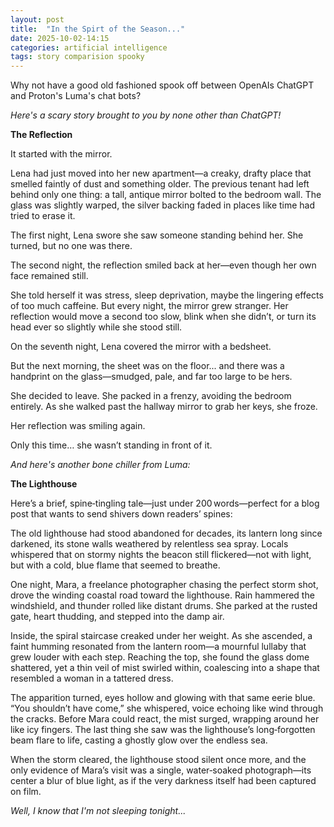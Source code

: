 ```yaml
---
layout: post
title:  "In the Spirt of the Season..."
date: 2025-10-02-14:15
categories: artificial intelligence
tags: story comparision spooky
---
```


Why not have a good old fashioned spook off between OpenAIs ChatGPT and Proton's Luma's chat bots?

<i>Here's a scary story brought to you by none other than ChatGPT!</i>

**The Reflection**

It started with the mirror.

Lena had just moved into her new apartment—a creaky, drafty place that smelled faintly of dust and something older. The previous tenant had left behind only one thing: a tall, antique mirror bolted to the bedroom wall. The glass was slightly warped, the silver backing faded in places like time had tried to erase it.

The first night, Lena swore she saw someone standing behind her. She turned, but no one was there.

The second night, the reflection smiled back at her—even though her own face remained still.

She told herself it was stress, sleep deprivation, maybe the lingering effects of too much caffeine. But every night, the mirror grew stranger. Her reflection would move a second too slow, blink when she didn’t, or turn its head ever so slightly while she stood still.

On the seventh night, Lena covered the mirror with a bedsheet.

But the next morning, the sheet was on the floor... and there was a handprint on the glass—smudged, pale, and far too large to be hers.

She decided to leave. She packed in a frenzy, avoiding the bedroom entirely. As she walked past the hallway mirror to grab her keys, she froze.

Her reflection was smiling again.

Only this time… she wasn’t standing in front of it.

<i>And here's another bone chiller from Luma:</i>

**The Lighthouse**

Here’s a brief, spine‑tingling tale—just under 200 words—perfect for a blog post that wants to send shivers down readers’ spines:

The old lighthouse had stood abandoned for decades, its lantern long since darkened, its stone walls weathered by relentless sea spray. Locals whispered that on stormy nights the beacon still flickered—not with light, but with a cold, blue flame that seemed to breathe.

One night, Mara, a freelance photographer chasing the perfect storm shot, drove the winding coastal road toward the lighthouse. Rain hammered the windshield, and thunder rolled like distant drums. She parked at the rusted gate, heart thudding, and stepped into the damp air.

Inside, the spiral staircase creaked under her weight. As she ascended, a faint humming resonated from the lantern room—a mournful lullaby that grew louder with each step. Reaching the top, she found the glass dome shattered, yet a thin veil of mist swirled within, coalescing into a shape that resembled a woman in a tattered dress.

The apparition turned, eyes hollow and glowing with that same eerie blue. “You shouldn’t have come,” she whispered, voice echoing like wind through the cracks. Before Mara could react, the mist surged, wrapping around her like icy fingers. The last thing she saw was the lighthouse’s long‑forgotten beam flare to life, casting a ghostly glow over the endless sea.

When the storm cleared, the lighthouse stood silent once more, and the only evidence of Mara’s visit was a single, water‑soaked photograph—its center a blur of blue light, as if the very darkness itself had been captured on film.

<i>Well, I know that I'm not sleeping tonight...</i>